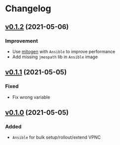 # Changelog

## [v0.1.2](https://github.com/play-iot/iot-vpn/tree/vpnc-deployer/v0.1.2) (2021-05-06)

### Improvement
- Use [mitogen](https://github.com/mitogen-hq/mitogen) with `Ansible` to improve performance
- Add missing `jmespath` lib in `Ansible` image

## [v0.1.1](https://github.com/play-iot/iot-vpn/tree/vpnc-deployer/v0.1.1) (2021-05-05)

### Fixed
- Fix wrong variable

## [v0.1.0](https://github.com/play-iot/iot-vpn/tree/vpnc-deployer/v0.1.0) (2021-05-05)

### Added
- `Ansible` for bulk setup/rollout/extend VPNC
